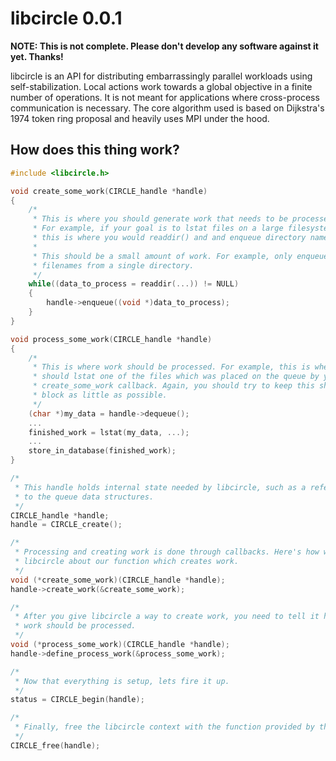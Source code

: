 libcircle 0.0.1
===============

__NOTE: This is not complete. Please don't develop any software against it yet. Thanks!__

libcircle is an API for distributing embarrassingly parallel workloads using self-stabilization. Local actions work towards a global objective in a finite number of operations. It is not meant for applications where cross-process communication is necessary. The core algorithm used is based on Dijkstra's 1974 token ring proposal and heavily uses MPI under the hood.

How does this thing work?
-------------------------
```C
#include <libcircle.h>

void create_some_work(CIRCLE_handle *handle)
{
    /*
     * This is where you should generate work that needs to be processed.
     * For example, if your goal is to lstat files on a large filesystem,
     * this is where you would readdir() and and enqueue directory names.
     *
     * This should be a small amount of work. For example, only enqueue the
     * filenames from a single directory.
     */
    while((data_to_process = readdir(...)) != NULL)
    {
        handle->enqueue((void *)data_to_process);
    }
}

void process_some_work(CIRCLE_handle *handle)
{
    /*
     * This is where work should be processed. For example, this is where you
     * should lstat one of the files which was placed on the queue by your
     * create_some_work callback. Again, you should try to keep this short and
     * block as little as possible.
     */
    (char *)my_data = handle->dequeue();
    ...
    finished_work = lstat(my_data, ...);
    ...
    store_in_database(finished_work);
}

/*
 * This handle holds internal state needed by libcircle, such as a reference
 * to the queue data structures.
 */
CIRCLE_handle *handle;
handle = CIRCLE_create();

/*
 * Processing and creating work is done through callbacks. Here's how we tell
 * libcircle about our function which creates work.
 */
void (*create_some_work)(CIRCLE_handle *handle);
handle->create_work(&create_some_work);

/*
 * After you give libcircle a way to create work, you need to tell it how that
 * work should be processed.
 */
void (*process_some_work)(CIRCLE_handle *handle);
handle->define_process_work(&process_some_work);

/*
 * Now that everything is setup, lets fire it up.
 */
status = CIRCLE_begin(handle);

/*
 * Finally, free the libcircle context with the function provided by the API.
 */
CIRCLE_free(handle);
```
